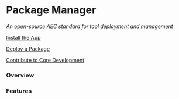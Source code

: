 # Package Manager

_An open-source AEC standard for tool deployment and management_

[Install the App](installation.md)

[Deploy a Package](package-development.md)

[Contribute to Core Development](core-development.md)

### Overview

### Features
